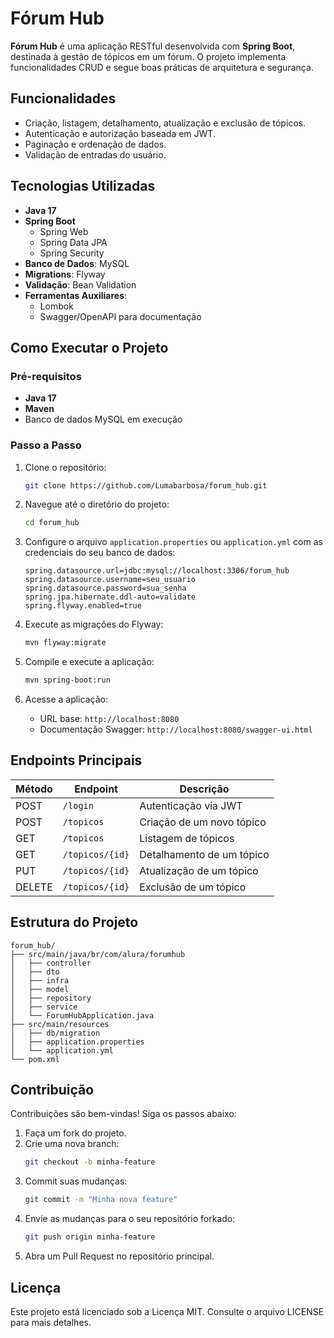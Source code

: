 # Fórum Hub

**Fórum Hub** é uma aplicação RESTful desenvolvida com **Spring Boot**, destinada à gestão de tópicos em um fórum. O projeto implementa funcionalidades CRUD e segue boas práticas de arquitetura e segurança.

## Funcionalidades

- Criação, listagem, detalhamento, atualização e exclusão de tópicos.
- Autenticação e autorização baseada em JWT.
- Paginação e ordenação de dados.
- Validação de entradas do usuário.

## Tecnologias Utilizadas

- **Java 17**
- **Spring Boot**
  - Spring Web
  - Spring Data JPA
  - Spring Security
- **Banco de Dados**: MySQL
- **Migrations**: Flyway
- **Validação**: Bean Validation
- **Ferramentas Auxiliares**:
  - Lombok
  - Swagger/OpenAPI para documentação

## Como Executar o Projeto

### Pré-requisitos

- **Java 17**
- **Maven**
- Banco de dados MySQL em execução

### Passo a Passo

1. Clone o repositório:
   ```bash
   git clone https://github.com/Lumabarbosa/forum_hub.git
   ```

2. Navegue até o diretório do projeto:
   ```bash
   cd forum_hub
   ```

3. Configure o arquivo `application.properties` ou `application.yml` com as credenciais do seu banco de dados:
   ```properties
   spring.datasource.url=jdbc:mysql://localhost:3306/forum_hub
   spring.datasource.username=seu_usuario
   spring.datasource.password=sua_senha
   spring.jpa.hibernate.ddl-auto=validate
   spring.flyway.enabled=true
   ```

4. Execute as migrações do Flyway:
   ```bash
   mvn flyway:migrate
   ```

5. Compile e execute a aplicação:
   ```bash
   mvn spring-boot:run
   ```

6. Acesse a aplicação:
   - URL base: `http://localhost:8080`
   - Documentação Swagger: `http://localhost:8080/swagger-ui.html`

## Endpoints Principais

| Método | Endpoint        | Descrição                    |
|--------|-----------------|------------------------------|
| POST   | `/login`        | Autenticação via JWT         |
| POST   | `/topicos`      | Criação de um novo tópico    |
| GET    | `/topicos`      | Listagem de tópicos          |
| GET    | `/topicos/{id}` | Detalhamento de um tópico    |
| PUT    | `/topicos/{id}` | Atualização de um tópico     |
| DELETE | `/topicos/{id}` | Exclusão de um tópico        |

## Estrutura do Projeto

```
forum_hub/
├── src/main/java/br/com/alura/forumhub
│   ├── controller
│   ├── dto
│   ├── infra
│   ├── model
│   ├── repository
│   ├── service
│   └── ForumHubApplication.java
├── src/main/resources
│   ├── db/migration
│   ├── application.properties
│   └── application.yml
└── pom.xml
```

## Contribuição

Contribuições são bem-vindas! Siga os passos abaixo:

1. Faça um fork do projeto.
2. Crie uma nova branch:
   ```bash
   git checkout -b minha-feature
   ```
3. Commit suas mudanças:
   ```bash
   git commit -m "Minha nova feature"
   ```
4. Envie as mudanças para o seu repositório forkado:
   ```bash
   git push origin minha-feature
   ```
5. Abra um Pull Request no repositório principal.

## Licença

Este projeto está licenciado sob a Licença MIT. Consulte o arquivo LICENSE para mais detalhes.


